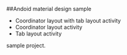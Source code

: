##Andoid material design sample

* Coordinator layout with tab layout activity
* Coordinator layout activity
* Tab layout activity

sample project.